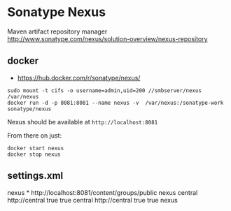 # Sonatype Nexus
Maven artifact repository manager
http://www.sonatype.com/nexus/solution-overview/nexus-repository

## docker
* https://hub.docker.com/r/sonatype/nexus/
```
sudo mount -t cifs -o username=admin,uid=200 //smbserver/nexus /var/nexus
docker run -d -p 8081:8081 --name nexus -v  /var/nexus:/sonatype-work sonatype/nexus
```
Nexus should be available at `http://localhost:8081`

From there on just:
```
docker start nexus
docker stop nexus
```

## settings.xml
<settings>
  <mirrors>
    <mirror>
      <!--This sends everything else to /public -->
      <id>nexus</id>
      <mirrorOf>*</mirrorOf>
      <url>http://localhost:8081/content/groups/public</url>
    </mirror>
  </mirrors>
  <profiles>
    <profile>
      <id>nexus</id>
      <!--Enable snapshots for the built in central repo to direct -->
      <!--all requests to nexus via the mirror -->
      <repositories>
        <repository>
          <id>central</id>
          <url>http://central</url>
          <releases><enabled>true</enabled></releases>
          <snapshots><enabled>true</enabled></snapshots>
        </repository>
      </repositories>
     <pluginRepositories>
        <pluginRepository>
          <id>central</id>
          <url>http://central</url>
          <releases><enabled>true</enabled></releases>
          <snapshots><enabled>true</enabled></snapshots>
        </pluginRepository>
      </pluginRepositories>
    </profile>
  </profiles>
  <activeProfiles>
    <!--make the profile active all the time -->
    <activeProfile>nexus</activeProfile>
  </activeProfiles>
</settings>


